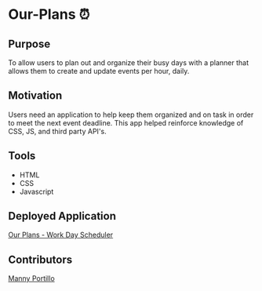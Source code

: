 # Our-Plans ⏰

## Purpose

To allow users to plan out and organize their busy days with a planner that allows them to create and update events per hour, daily. 

## Motivation

Users need an application to help keep them organized and on task in order to meet the next event deadline. This app helped reinforce knowledge of CSS, JS, and third party API's.

## Tools

- HTML
- CSS
- Javascript

## Deployed Application
[Our Plans - Work Day Scheduler](https://mannyportillo11.github.io/Our-Plans/)

## Contributors

[Manny Portillo](https://github.com/mannyportillo11)